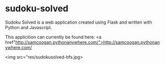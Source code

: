 # sudoku-solved

Sudoku Solved is a web application created using Flask and written with Python and Javascript.

This applicition can currently be found here:
<a href"http://samcoogan.pythonanywhere.com/">http://samcoogan.pythonanywhere.com/</a>

<img src="res/sudokusolved-bfs.jpg>
